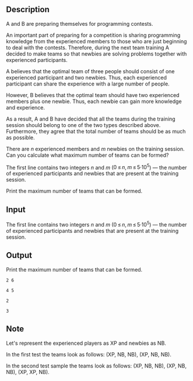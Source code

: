 ## Description

<div><p><span class="tex-font-style-it">A and B are preparing themselves for programming contests.</span></p><p>An important part of preparing for a competition is sharing programming knowledge from the experienced members to those who are just beginning to deal with the contests. Therefore, during the next team training A decided to make teams so that newbies are solving problems together with experienced participants.</p><p>A believes that the optimal team of three people should consist of one experienced participant and two newbies. Thus, each experienced participant can share the experience with a large number of people.</p><p>However, B believes that the optimal team should have two experienced members plus one newbie. Thus, each newbie can gain more knowledge and experience.</p><p>As a result, A and B have decided that all the teams during the training session should belong to one of the two types described above. Furthermore, they agree that the total number of teams should be as much as possible.</p><p>There are <span class="tex-span"><i>n</i></span> experienced members and <span class="tex-span"><i>m</i></span> newbies on the training session. Can you calculate what maximum number of teams can be formed?</p></div><div class="input-specification"><p>The first line contains two integers <span class="tex-span"><i>n</i></span> and <span class="tex-span"><i>m</i></span> (<span class="tex-span">0 ≤ <i>n</i>, <i>m</i> ≤ 5·10<sup class="upper-index">5</sup></span>) — the number of experienced participants and newbies that are present at the training session. </p></div><div class="output-specification"><p>Print the maximum number of teams that can be formed.</p></div>

## Input

<p>The first line contains two integers <span class="tex-span"><i>n</i></span> and <span class="tex-span"><i>m</i></span> (<span class="tex-span">0 ≤ <i>n</i>, <i>m</i> ≤ 5·10<sup class="upper-index">5</sup></span>) — the number of experienced participants and newbies that are present at the training session. </p>

## Output

<p>Print the maximum number of teams that can be formed.</p>





```input1
2 6

```




```input2
4 5

```




```output1
2

```




```output2
3

```



## Note

<p>Let's represent the experienced players as XP and newbies as NB.</p><p>In the first test the teams look as follows: (XP, NB, NB), (XP, NB, NB).</p><p>In the second test sample the teams look as follows: (XP, NB, NB), (XP, NB, NB), (XP, XP, NB).</p>
